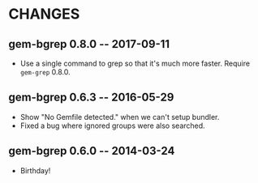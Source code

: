 # CHANGES

## gem-bgrep 0.8.0 -- 2017-09-11

* Use a single command to grep so that it's much more faster. Require
  `gem-grep` 0.8.0.

## gem-bgrep 0.6.3 -- 2016-05-29

* Show "No Gemfile detected." when we can't setup bundler.
* Fixed a bug where ignored groups were also searched.

## gem-bgrep 0.6.0 -- 2014-03-24

* Birthday!
